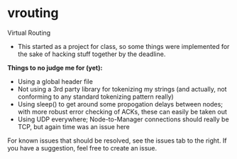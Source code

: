 vrouting
========

Virtual Routing

- This started as a project for class, so some things were implemented for the sake of hacking stuff together by the deadline.

**Things to no judge me for (yet):**
 - Using a global header file
 -  Not using a 3rd party library for tokenizing my strings (and actually, not conforming to any standard tokenizing pattern really)
 - Using sleep() to get around some propogation delays between nodes; with more robust error checking of ACKs, these can easily be taken out
 - Using UDP everywhere; Node-to-Manager connections should really be TCP, but again time was an issue here
 
For known issues that should be resolved, see the issues tab to the right. If you have a suggestion, feel free to create an issue.
